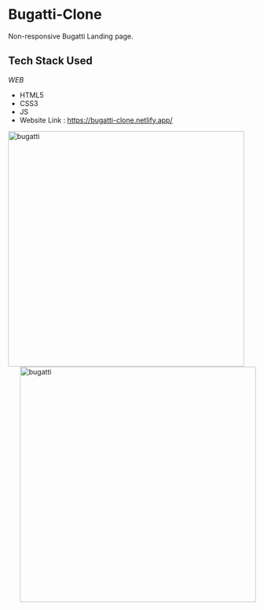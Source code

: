 # Bugatti-Clone
Non-responsive Bugatti Landing page.
<h2 align= "left"><b>Tech Stack Used</b></h2>

*WEB*

- HTML5
- CSS3
- JS
- Website Link : https://bugatti-clone.netlify.app/
<img align="left" alt="bugatti" width="480" src="https://www.bugatti.com/fileadmin/_processed_/sei/p1/se-image-a1f075c72e3e857346c1ae1222135bd0.webp">

<img align="right" alt="bugatti" width="480" src="https://www.bugatti.com/fileadmin/_processed_/sei/p1/se-image-8833b709d452429dabfa7119652fd81b.webp">
